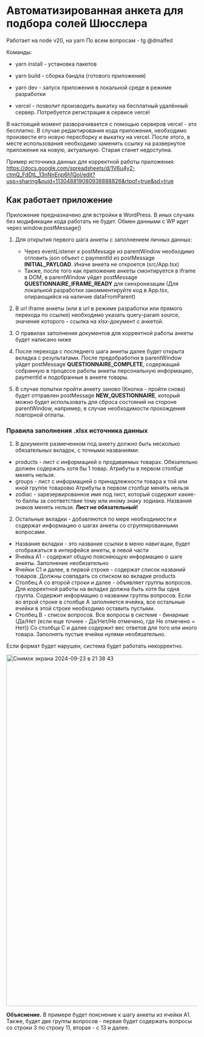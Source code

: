 # Автоматизированная анкета для подбора солей Шюсслера
Работает на node v20, на yarn
По всем вопросам - tg @dmalfed

Команды:
- yarn install - установка пакетов
- yarn build - сборка бандла (готового приложения)
- yarn dev - запуск приложения в локальной среде в режиме разработки

- vercel - позволит производить выкатку на бесплатный удалённый сервер. Потребуется регистрация в сервисе vercel

В настоящий момент разворачивается с помощью серверов vercel - это бесплатно. В случае редактирования кода приложения, необходимо произвести его новую пересборку и выкатку на vercel. После этого, в месте использования необходимо заменить ссылку на развернутое приложение на новую, актуальную. Старая станет недоступна.

Пример источника данных для корректной работы приложения:
https://docs.google.com/spreadsheets/d/1V6u4y2-ctmQ_FdDtL_13nNnEnp6h1Qol/edit?usp=sharing&ouid=113048819080938888826&rtpof=true&sd=true

## Как работает приложение
Приложение предназначено для встройки в WordPress. В иных случаях без модификации кода работать не будет.
Обмен данными с WP идет через window.postMessage()

1. Для открытия первого шага анкеты с заполнением личных данных:
   - Через eventListener к postMessage из parentWindow необходимо отловить json объект с paymentId из postMessage **INITIAL_PAYLOAD**. Иначе анкета не откроется (src/App.tsx)
   - Также, после того как приложение анкеты смонтируется в iframe в DOM, в parentWindow уйдет postMessage **QUESTIONNAIRE_IFRAME_READY** для синхронизации
(Для локальной разработки закомментируйте код в App.tsx, опирающийся на наличие dataFromParent)
  
2. В url iframe анкеты (или в url в режиме разработки или прямого перехода по ссылке) необходимо указать query-param source, значение которого - ссылка на xlsx-документ с анкетой.

3. О правилах заполнения документов для корректной работы анкеты будет написано ниже

4. После перехода с последнего шага анкеты далее будет открыта вкладка с результатами. После предобработки в parentWindow уйдет postMessage **QUESTIONNAIRE_COMPLETE**, содержащий собранную в процессе работы анкеты персональную информацию, paymentId и подобранные в анкете товары.

5. В случае попытки пройти анкету заново (Кнопка - пройти снова) будет отправлен postMessage **NEW_QUESTIONNAIRE**, который можно будет использовать для сброса состояний на стороне parentWindow, например, в случае необходимости прохождения повторной оплаты.

### Правила заполнения .xlsx источника данных

1. В документе размеченном под анкету должно быть несколько обязательных вкладок, с точными названиями:
  - products - лист с информацией о продаваемых товарах. Обязательно должен содержать хотя бы 1 товар. Атрибуты в первом столбце менять нельзя.
  - groups - лист с информацией о принадлежности товара к той или иной группе товаровю Атрибуты в первом столбце менять нельзя
  - zodiac - зарезервированное имя под лист, который содержит какие-то баллы за соответствие тому или иному знаку зодиака. Названия знаков менять нельзя. **Лист не обязательный!**

2. Остальные вкладки - добавляются по мере необходимости и содержат информацию о шагах анкеты со сгруппированными вопросами.
  - Название вкладки - это название ссылки в меню навигации, будет отображаться в интерфейсе анкеты, в левой части
  - Ячейка А1 - содержит общую поясняющую информацию о шаге анкеты. Заполнение необязательно
  - Ячейки С1 и далее, в первой строке - содержат список названий товаров. Должны совпадать со списком во вкладке products
  - Столбец А со второй строки и далее - объявляет группы вопросов. Для корректной работы на вкладке должна быть хотя бы одна группа. Содержит информацию о названии группы вопросов. Если во втрой строке в столбце А заполняется ячейка, все остальные ячейки в этой строке необходимо оставить пустыми.
  - Столбец B - список вопросов. Все вопросы в системе - бинарные (Да/Нет (если еще точнее - Да/Нет/Не отмечено, где Не отмечено = Нет)) Со столбца С и далее содержит вес ответов для того или иного товара. Заполнять пустые ячейки нулями необязательно.

Если формат будет нарушен, система будет работать некорректно.

<img width="925" alt="Снимок экрана 2024-09-23 в 21 38 43" src="https://github.com/user-attachments/assets/7d139b14-329b-4ddc-b03c-fbfba3f5e598">

**Объяснение.**
В примере будет пояснение к шагу анкеты из ячейки А1.
Также, будет две группы вопросов - первая будет содержать вопросы со строки 3 по строку 11, вторая - с 13 и далее.
